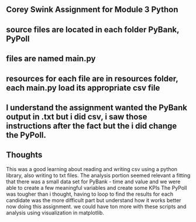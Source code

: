 ## Corey Swink Assignment for Module 3 Python
## source files are located in each folder PyBank, PyPoll
## files are named main.py
## resources for each file are in resources folder, each main.py load its appropriate csv file
## I understand the assignment wanted the PyBank output in .txt but i did csv, i saw those instructions after the fact but the i did change the PyPoll.
## Thoughts
This was a good learning about reading and writing csv using a python library, also writing to txt files. The analysis portion seemed relevant a fitting that there was a small data set for PyBank - time and value and we were able to create a few meaningful variables and create some KPIs
The PyPoll was tougher than i thought, having to loop to find the results for each candidate was the more difficult part but understand how it works better now doing this assignment. we could have ton more with these scripts and analysis using visualization in matplotlib.
